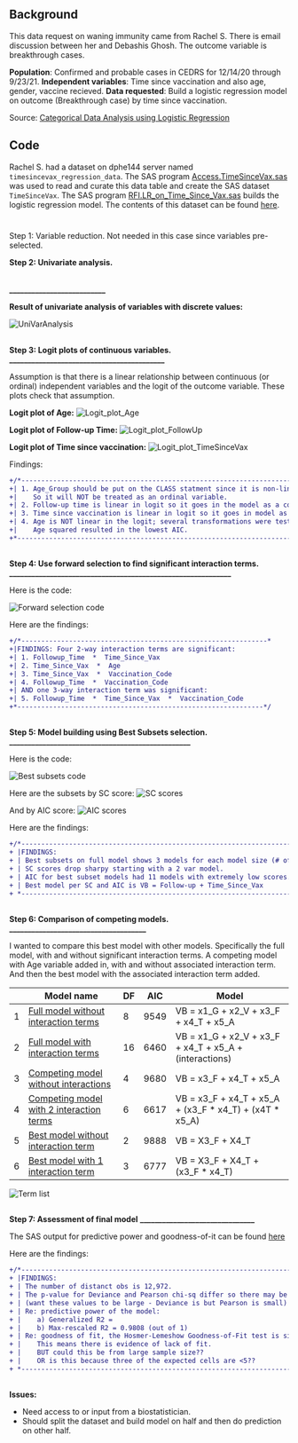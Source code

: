 ## Background 
This data request on waning immunity came from Rachel S. There is email discussion between her and Debashis Ghosh. The outcome variable is breakthrough cases.


**Population**:  Confirmed and probable cases in CEDRS for 12/14/20 through 9/23/21. **Independent variables**: Time since vaccination and also age, gender, vaccine recieved. **Data requested**: Build a logistic regression model on outcome (Breakthrough case) by time since vaccination. 

Source:  [Categorical Data Analysis using Logistic Regression](images/Cover_page.jpg)

## 
## Code
Rachel S. had a dataset on dphe144 server named `timesincevax_regression_data`. The SAS program [Access.TimeSinceVax.sas](./Access.TimeSinceVax.sas) was used to read and curate this data table and create the SAS dataset `TimeSinceVax`. The SAS program [RFI.LR_on_Time_Since_Vax.sas](./RFI.LR_on_Time_since_Vax.sas) builds the logistic regression model. The contents of this dataset can be found [here](./Proc%20Contents_TimeSinceVax.pdf).
#
Step 1: Variable reduction. Not needed in this case since variables pre-selected.

**Step 2: Univariate analysis.**
######
**__________________________** 

**Result of univariate analysis of variables with discrete values:**

![UniVarAnalysis](images/Univariate_analysis.png)
##
**Step 3: Logit plots of continuous variables.**
**__________________________________________** 

Assumption is that there is a linear relationship between continuous (or ordinal) independent variables and the logit of the outcome variable. These plots check that assumption.

**Logit plot of Age:**
![Logit_plot_Age](images/Logit_plots_Age2.png)

**Logit plot of Follow-up Time:**
![Logit_plot_FollowUp](images/Logit_plots_Followup_Time2.png)

**Logit plot of Time since vaccination:**
![Logit_plot_TimeSinceVax](images/Logit_plots_Time_Since_Vax2.png)

Findings:
````diff
+/*----------------------------------------------------------------------+-----------------*
+| 1. Age_Group should be put on the CLASS statment since it is non-linear in logit
+|    So it will NOT be treated as an ordinal variable.
+| 2. Follow-up time is linear in logit so it goes in the model as a continuous variable.
+| 3. Time since vaccination is linear in logit so it goes in model as a continuous variable.
+| 4. Age is NOT linear in the logit; several transformations were tested.
+|    Age squared resulted in the lowest AIC.
+*---------------------------------------------------------------------------------------*/
````
##
**Step 4: Use forward selection to find significant interaction terms.**
**____________________________________________________________**  

Here is the code:

![Forward selection code](images/Forward_Selection2.png)

Here are the findings:

````diff
+/*--------------------------------------------------------------*
+|FINDINGS: Four 2-way interaction terms are significant:
+| 1. Followup_Time  *  Time_Since_Vax
+| 2. Time_Since_Vax  *  Age
+| 3. Time_Since_Vax  *  Vaccination_Code
+| 4. Followup_Time  *  Vaccination_Code
+| AND one 3-way interaction term was significant:
+| 5. Followup_Time  *  Time_Since_Vax  *  Vaccination_Code
+*--------------------------------------------------------------*/
````

##
**Step 5: Model building using Best Subsets selection.**  
**_________________________________________________** 

Here is the code:

![Best subsets code](images/Best_subsets_code3.png)

Here are the subsets by SC score:
![SC scores](images/Best_subsets_SC2.png)

And by AIC score:
![AIC scores](images/Best_subsets_AIC2.png)

Here are the findings:
````diff
+/*----------------------------------------------------------------------------*
+ |FINDINGS:
+ | Best subsets on full model shows 3 models for each model size (# of vars)
+ | SC scores drop sharpy starting with a 2 var model. 
+ | AIC for best subset models had 11 models with extremely low scores.
+ | Best model per SC and AIC is VB = Follow-up + Time_Since_Vax
+ *----------------------------------------------------------------------------*/
````

##
**Step 6: Comparison of competing models.**
**_____________________________________**   

I wanted to compare this best model with other models. Specifically the full model, with and without significant interaction terms. A competing model with Age variable added in, with and without associated interaction term. And then the best model with the associated interaction term added.

| |Model name|DF|AIC|Model|
|-|----------|--|---|-----|
|1|[Full model without interaction terms](Full_model_mains_only.pdf)|8|9549|VB = x1_G + x2_V + x3_F + x4_T + x5_A|
|2|[Full model with interaction terms](Full_model_w_interactions.pdf)|16|6460|VB = x1_G + x2_V + x3_F + x4_T + x5_A + (interactions)|
|3|[Competing model without interactions](Competing_model_NO_interactions.pdf)|4|9680|VB = x3_F + x4_T + x5_A|
|4|[Competing model with 2 interaction terms](Competing_model_2_interactions.pdf)|6|6617|VB = x3_F + x4_T + x5_A + (x3_F * x4_T) + (x4T * x5_A)|
|5|[Best model without interaction term](Best_model_NO_interactions.pdf)|2|9888|VB = X3_F + X4_T|
|6|[Best model with 1 interaction term](Best_model_1_interaction_term.pdf)|3|6777|VB = X3_F + X4_T + (x3_F * x4_T)|

![Term list](images/List_of_terms2.png)

##
**Step 7: Assessment of final model**
**_______________________________** 

The SAS output for predictive power and goodness-of-it can be found [here](Final_Model_Goodness_of_Fit.pdf)

Here are the findings:
````diff
+/*-----------------------------------------------------------------------------------*
+ |FINDINGS:
+ | The number of distanct obs is 12,972.
+ | The p-value for Deviance and Pearson chi-sq differ so there may be a data issue.
+ | (want these values to be large - Deviance is but Pearson is small)
+ | Re: predictive power of the model:
+ |    a) Generalized R2 = 
+ |    b) Max-rescaled R2 = 0.9808 (out of 1)
+ | Re: goodness of fit, the Hosmer-Lemeshow Goodness-of-Fit test is significant.
+ |    This means there is evidence of lack of fit. 
+ |    BUT could this be from large sample size??
+ |    OR is this because three of the expected cells are <5??
+ *-----------------------------------------------------------------------------------*/
````


##
**Issues:**
* Need access to or input from a biostatistician. 
* Should split the dataset and build model on half and then do prediction on other half.

